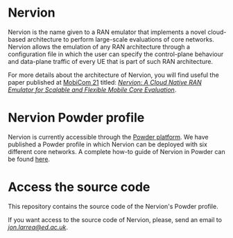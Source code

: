 # Nervion

Nervion is the name given to a RAN emulator that implements a novel cloud-based architecture to perform large-scale evaluations of core networks. Nervion allows the emulation of any RAN architecture through a configuration file in which the user can specify the control-plane behaviour and data-plane traffic of every UE that is part of such RAN architecture. 

For more details about the architecture of Nervion, you will find useful the paper published at [MobiCom 21](https://www.sigmobile.org/mobicom/2021/index.html) titled: [*Nervion: A Cloud Native RAN Emulator for Scalable and Flexible Mobile Core Evaluation*](https://dl.acm.org/doi/abs/10.1145/3447993.3483248).

# Nervion Powder profile

Nervion is currently accessible through the [Powder platform](https://powderwireless.net/). We have published a Powder profile in which Nervion can be deployed with six different core networks.
A complete how-to guide of Nervion in Powder can be found [here](/doc/powder.md).

# Access the source code

This repository contains the source code of the Nervion's Powder profile.

If you want access to the source code of Nervion, please, send an email to *jon.larrea@ed.ac.uk*.
